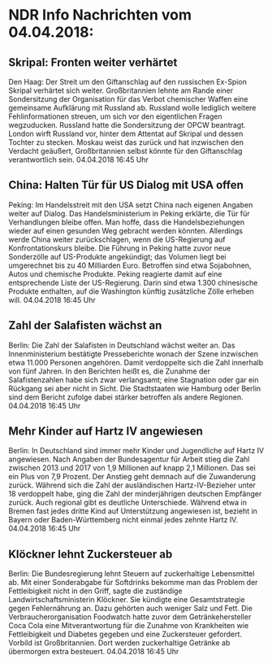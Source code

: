 # NDR Info Nachrichten vom 04.04.2018:


## Skripal: Fronten weiter verhärtet
Den Haag: Der Streit um den Giftanschlag auf den russischen Ex-Spion Skripal verhärtet sich weiter. Großbritannien lehnte am Rande einer Sondersitzung der Organisation für das Verbot chemischer Waffen eine gemeinsame Aufklärung mit Russland ab. Russland wolle lediglich weitere Fehlinformationen streuen, um sich vor den eigentlichen Fragen wegzuducken. Russland hatte die Sondersitzung der OPCW beantragt. London wirft Russland vor, hinter dem Attentat auf Skripal und dessen Tochter zu stecken. Moskau weist das zurück und hat inzwischen den Verdacht geäußert, Großbritannien selbst könnte für den Giftanschlag verantwortlich sein. 04.04.2018 16:45 Uhr 

## China: Halten Tür für US Dialog mit USA offen
Peking:	Im Handelsstreit mit den USA setzt China nach eigenen Angaben weiter auf Dialog. Das Handelsministerium in Peking erklärte, die Tür für Verhandlungen bleibe offen. Man hoffe, dass die Handelsbeziehungen wieder auf einen gesunden Weg gebracht werden könnten. Allerdings werde China weiter zurückschlagen, wenn die US-Regierung auf Konfrontationskurs bleibe. Die Führung in Peking hatte zuvor neue Sonderzölle auf US-Produkte angekündigt; das Volumen liegt bei umgerechnet bis zu 40 Milliarden Euro. Betroffen sind etwa Sojabohnen, Autos und chemische Produkte. Peking reagierte damit auf eine entsprechende Liste der US-Regierung. Darin sind etwa 1.300 chinesische Produkte enthalten, auf die Washington künftig zusätzliche Zölle erheben will. 04.04.2018 16:45 Uhr 

## Zahl der Salafisten wächst an
Berlin: Die Zahl der Salafisten in Deutschland wächst weiter an. Das Innenministerium bestätigte Presseberichte wonach der Szene inzwischen etwa 11.000 Personen angehören. Damit verdoppelte sich die Zahl innerhalb von fünf Jahren. In den Berichten heißt es, die Zunahme der Salafistenzahlen habe sich zwar verlangsamt; eine Stagnation oder gar ein Rückgang sei aber nicht in Sicht. Die Stadtstaaten wie Hamburg oder Berlin sind dem Bericht zufolge dabei stärker betroffen als andere Regionen. 04.04.2018 16:45 Uhr 

## Mehr Kinder auf Hartz IV angewiesen
Berlin:	In Deutschland sind immer mehr Kinder und Jugendliche auf Hartz IV angewiesen. Nach Angaben der Bundesagentur für Arbeit stieg die Zahl zwischen 2013 und 2017 von 1,9 Millionen auf knapp 2,1 Millionen. Das sei ein Plus von 7,9 Prozent. Der Anstieg geht demnach auf die Zuwanderung zurück. Während sich die Zahl der ausländischen Hartz-IV-Bezieher unter 18 verdoppelt habe, ging die Zahl der minderjährigen deutschen Empfänger zurück. Auch regional gibt es deutliche Unterschiede. Während etwa in Bremen fast jedes dritte Kind auf Unterstützung angewiesen ist, bezieht in Bayern oder Baden-Württemberg nicht einmal jedes zehnte Hartz IV. 04.04.2018 16:45 Uhr 

## Klöckner lehnt Zuckersteuer ab
Berlin: Die Bundesregierung lehnt Steuern auf zuckerhaltige Lebensmittel ab. Mit einer Sonderabgabe für Softdrinks bekomme man das Problem der Fettleibigkeit nicht in den Griff, sagte die zuständige Landwirtschaftsministerin Klöckner. Sie kündigte eine Gesamtstrategie gegen Fehlernährung an. Dazu gehörten auch weniger Salz und Fett. Die Verbraucherorganisation Foodwatch hatte zuvor dem Getränkehersteller Coca Cola eine Mitverantwortung für die Zunahme von Krankheiten wie Fettleibigkeit und Diabetes gegeben und eine Zuckersteuer gefordert. Vorbild ist Großbritannien. Dort werden zuckerhaltige Getränke ab übermorgen extra besteuert. 04.04.2018 16:45 Uhr 
